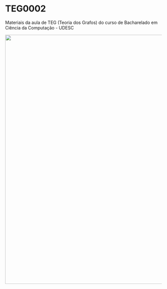 # TEG0002
Materiais da aula de TEG (Teoria dos Grafos) do curso de Bacharelado em Ciência da Computação - UDESC

<p align="left">
  <img class="gatsby-resp-image-image" src="https://images.squarespace-cdn.com/content/v1/57a9d8dcd482e9bbf179f445/1505391256550-5HUS40XNAOKCTGSU65RA/Good+Will+Hunting.jpg?format=2500w" width="800">
</p>
